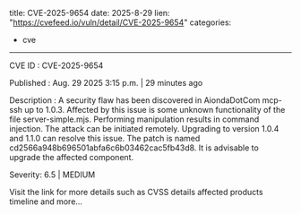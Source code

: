  
title: CVE-2025-9654
date: 2025-8-29
lien: "https://cvefeed.io/vuln/detail/CVE-2025-9654"
categories:
  - cve
---

CVE ID : CVE-2025-9654

Published :  Aug. 29
2025
3:15 p.m. | 29 minutes ago

Description : A security flaw has been discovered in AiondaDotCom mcp-ssh up to 1.0.3. Affected by this issue is some unknown functionality of the file server-simple.mjs. Performing manipulation results in command injection. The attack can be initiated remotely. Upgrading to version 1.0.4 and 1.1.0 can resolve this issue. The patch is named cd2566a948b696501abfa6c6b03462cac5fb43d8. It is advisable to upgrade the affected component.

Severity: 6.5 | MEDIUM

Visit the link for more details
such as CVSS details
affected products
timeline
and more...
